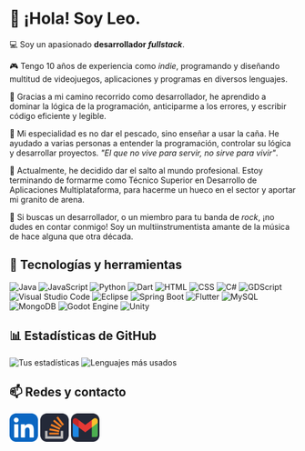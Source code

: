 # 👋 ¡Hola! Soy Leo.

💻 Soy un apasionado <b>desarrollador <i>fullstack</i></b>.

🎮 Tengo 10 años de experiencia como <i>indie</i>, programando y diseñando multitud de videojuegos, aplicaciones y programas en diversos lenguajes.

🧠 Gracias a mi camino recorrido como desarrollador, he aprendido a dominar la lógica de la programación, anticiparme a los errores, y escribir código eficiente y legible.

🤝 Mi especialidad es no dar el pescado, sino enseñar a usar la caña. He ayudado a varias personas a entender la programación, controlar su lógica y desarrollar proyectos.
<i>"El que no vive para servir, no sirve para vivir"</i>.

💼 Actualmente, he decidido dar el salto al mundo profesional. Estoy terminando de formarme como Técnico Superior en Desarrollo de Aplicaciones Multiplataforma, para hacerme un hueco en el sector y aportar mi granito de arena.

🎸 Si buscas un desarrollador, o un miembro para tu banda de <i>rock</i>, ¡no dudes en contar conmigo! Soy un multiinstrumentista amante de la música de hace alguna que otra década.
<!-- <img src="https://github.com/leomartinp12/leomartinp12/blob/main/banner.png" alt="Banner Personalizado" width="100%"> -->

## 🚀 Tecnologías y herramientas

![Java](https://img.shields.io/badge/Java-%23ED8B00.svg?logo=openjdk&logoColor=white)
![JavaScript](https://img.shields.io/badge/JavaScript-F7DF1E?style=flat&logo=javascript&logoColor=black)
![Python](https://img.shields.io/badge/Python-3776AB?style=flat&logo=python&logoColor=white)
![Dart](https://img.shields.io/badge/Dart-%230175C2.svg?logo=dart&logoColor=white)
![HTML](https://img.shields.io/badge/HTML-%23E34F26.svg?logo=html5&logoColor=white)
![CSS](https://img.shields.io/badge/CSS-1572B6?logo=css3&logoColor=fff)
![C#](https://custom-icon-badges.demolab.com/badge/C%23-%23239120.svg?logo=cshrp&logoColor=white)
![GDScript](https://img.shields.io/badge/GDScript-%23EEEEEE.svg?logo=godot-engine)<br>
![Visual Studio Code](https://custom-icon-badges.demolab.com/badge/Visual%20Studio%20Code-0078d7.svg?logo=vsc&logoColor=white)
![Eclipse](https://img.shields.io/badge/Eclipse-FE7A16.svg?logo=Eclipse&logoColor=white)
![Spring Boot](https://img.shields.io/badge/Spring%20Boot-6DB33F?logo=springboot&logoColor=fff)
![Flutter](https://img.shields.io/badge/Flutter-02569B?logo=flutter&logoColor=fff)
![MySQL](https://img.shields.io/badge/MySQL-4479A1?logo=mysql&logoColor=fff)
![MongoDB](https://img.shields.io/badge/MongoDB-%234ea94b.svg?logo=mongodb&logoColor=white)
![Godot Engine](https://img.shields.io/badge/Godot-%23EEEEEE.svg?logo=godot-engine)
![Unity](https://img.shields.io/badge/Unity-%23333333.svg?logo=unity&logoColor=white)

## 📊 Estadísticas de GitHub

![Tus estadísticas](https://github-readme-stats.vercel.app/api?username=leomartinp12&show_icons=true&theme=radical&count_private=true)
![Lenguajes más usados](https://github-readme-stats.vercel.app/api/top-langs/?username=leomartinp12&layout=compact&theme=radical&count_private=true)

## 📫 Redes y contacto

<p>
<a href="https://www.linkedin.com/in/leonardo-martinperez/" target="blank"><img align="center" src="https://github.com/tandpfun/skill-icons/blob/main/icons/LinkedIn.svg" alt="LinkedIn" height="50" width="50" /></a>
<a href="https://stackoverflow.com/users/29515768/leo" target="blank"><img align="center" src="https://github.com/tandpfun/skill-icons/blob/main/icons/StackOverflow-Dark.svg" alt="StackOverflow" height="50" width="50" /></a>
<a href="mailto:leomartinp12@gmail.com" target="blank"><img align="center" src="https://github.com/tandpfun/skill-icons/blob/main/icons/Gmail-Dark.svg" alt="Gmail" height="50" width="50" /></a>
</p>
